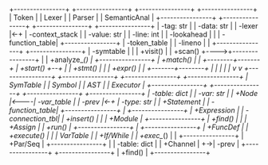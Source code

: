 +----------------+     +----------------+     +----------------+     +----------------+
|     Token      |     |     Lexer      |     |    Parser      |     |  SemanticAnal  |
+----------------+     +----------------+     +----------------+     +----------------+
| -tag: str      |     | -data: str     |     | -lexer         |<-+  | -context_stack |
| -value: str    |     | -line: int     |     | -lookahead     |  |  | -function_table|
+----------------+     | -token_table   |     | -lineno        |  |  +----------------+
                       +----------------+     | -symtable      |  |  | +visit()       |
                       | +scan()        +---->+----------------+  |  | +analyze_*()   |
                       +----------------+     | +match()       |  |  +--------+-------+
                                              | +start()       +--+           |
                                              | +stmt()        |              |
                                              | +expr()        |              |
                                              +-------+--------+              |
                                                      |                       |
                                                      |                       |
                                                      v                       v
+----------------+     +----------------+     +----------------+     +----------------+
|    SymTable    |     |     Symbol     |     |      AST       |     |    Executor    |
+----------------+     +----------------+     +----------------+     +----------------+
| -table: dict   |     | -var: str      |     | +Node          |<----| -var_table     |
| -prev          |<-+  | -type: str     |     | +Statement     |     | -function_table|
+----------------+  |  +----------------+     | +Expression    |     | -connection_tbl|
| +insert()      |  |                         | +Module        |     +----------------+
| +find()        |  |                         | +Assign        |     | +run()         |
+----------------+  |  +----------------+     | +FuncDef       |     | +execute()     |
                    |  |    VarTable    |     | +If/While      |     | +exec_*()      |
                    |  +----------------+     | +Par/Seq       |     +----------------+
                    |  | -table: dict   |     | +Channel       |
                    +->| -prev          |     +----------------+
                       +----------------+
                       | +find()        |
                       +----------------+